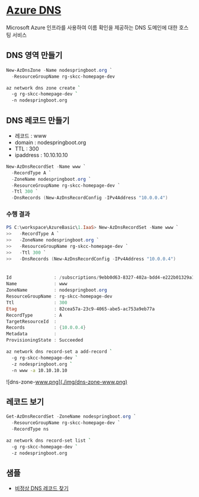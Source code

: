 # [Azure DNS](https://docs.microsoft.com/ko-kr/azure/dns/dns-overview)  
Microsoft Azure 인프라를 사용하여 이름 확인을 제공하는 DNS 도메인에 대한 호스팅 서비스


## DNS 영역 만들기
```powershell
New-AzDnsZone -Name nodespringboot.org `
  -ResourceGroupName rg-skcc-homepage-dev
```
```bash
az network dns zone create `
  -g rg-skcc-homepage-dev `
  -n nodespringboot.org
```

## DNS 레코드 만들기
- 레코드 : www
- domain : nodespringboot.org
- TTL : 300
- ipaddress : 10.10.10.10
```powershell
New-AzDnsRecordSet -Name www `
  -RecordType A `
  -ZoneName nodespringboot.org `
  -ResourceGroupName rg-skcc-homepage-dev `
  -Ttl 300 `
  -DnsRecords (New-AzDnsRecordConfig -IPv4Address "10.0.0.4")
```
### 수행 결과
```powershell
PS C:\workspace\AzureBasic\1.IaaS> New-AzDnsRecordSet -Name www `
>>   -RecordType A `
>>   -ZoneName nodespringboot.org `
>>   -ResourceGroupName rg-skcc-homepage-dev `
>>   -Ttl 300 `
>>   -DnsRecords (New-AzDnsRecordConfig -IPv4Address "10.0.0.4")


Id                : /subscriptions/9ebb0d63-8327-402a-bdd4-e222b01329a1/resourceGroups/rg-skcc-homepage-dev/providers/Microsoft.Network/dnszones/nodespringboot.org/A/www
Name              : www
ZoneName          : nodespringboot.org
ResourceGroupName : rg-skcc-homepage-dev
Ttl               : 300
Etag              : 82cea57a-23c9-4065-abe5-ac753a9eb77a
RecordType        : A
TargetResourceId  : 
Records           : {10.0.0.4}
Metadata          : 
ProvisioningState : Succeeded
```
```bash
az network dns record-set a add-record `
  -g rg-skcc-homepage-dev `
  -z nodespringboot.org `
  -n www -a 10.10.10.10
```
![dns-zone-www.png](./img/dns-zone-www.png)

## 레코드 보기
```powershell
Get-AzDnsRecordSet -ZoneName nodespringboot.org `
  -ResourceGroupName rg-skcc-homepage-dev `
  -RecordType ns
```
```bash
az network dns record-set list `
  -g rg-skcc-homepage-dev `
  -z nodespringboot.org
```

## 샘플
- [비정상 DNS 레코드 찾기](abnormal-dns-record.ps1)
